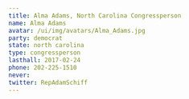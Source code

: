 ```yaml
---
title: Alma Adams, North Carolina Congressperson
name: Alma Adams
avatar: /ui/img/avatars/Alma_Adams.jpg
party: democrat
state: north carolina
type: congressperson
lasthall: 2017-02-24
phone: 202-225-1510
never: 
twitter: RepAdamSchiff
---
```

